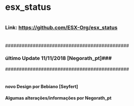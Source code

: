 # esx_status
#
#
### Link: https://github.com/ESX-Org/esx_status
#
#############################################
### último Update 11/11/2018 [Negorath_pt]###
#############################################
#
#
#
#### novo Design por Bebiano [Seyfert]
#### Algumas alterações/informações por Negorath_pt